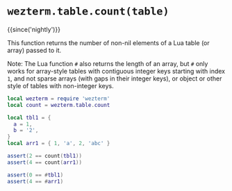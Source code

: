 # `wezterm.table.count(table)`

{{since('nightly')}}

This function returns the number of non-nil elements of a Lua table (or array) passed to it.

Note: The Lua function `#` also returns the length of an array, but `#` only works for array-style
tables with contiguous integer keys starting with index `1`, and not sparse arrays (with gaps in
their integer keys), or object or other style of tables with non-integer keys.

```lua
local wezterm = require 'wezterm'
local count = wezterm.table.count

local tbl1 = {
  a = 1,
  b = '2',
}
local arr1 = { 1, 'a', 2, 'abc' }

assert(2 == count(tbl1))
assert(4 == count(arr1))

assert(0 == #tbl1)
assert(4 == #arr1)
```

